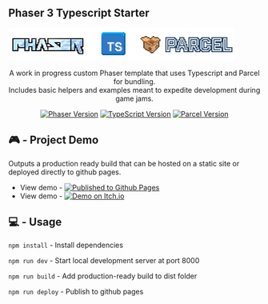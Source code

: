 ## Phaser 3 Typescript Starter
![Project Banner](https://github.com/emhuo/phaser3-typescript-parcel-starter/blob/main/public/img/media/readme-banner.png?raw=true)

<div align="center">
A work in progress custom Phaser template that uses Typescript and Parcel for bundling.
<br>Includes basic helpers and examples meant to expedite development during game jams.
<p>

[![Phaser Version](https://h2ps5mq7sq53.runkit.sh)](https://phaser.io)
[![TypeScript Version](https://img.shields.io/badge/TypeScript-4.3.5-blue?logo=typescript&logoColor=white&style=flat)](https://typescriptlang.org)
[![Parcel Version](https://img.shields.io/badge/Parcel-1.11-red?logo=hackthebox&logoColor=white&style=flat)](https://parceljs.org)

</div>


## 🎮 - Project Demo

Outputs a production ready build that can be hosted on a static site or deployed directly to github pages.

- View demo - [![Published to Github Pages](https://img.shields.io/badge/Github_Pages-Published-blue?logo=github&logoColor=white&style=plastic)](https://emhuo.github.io/phaser3-typescript-parcel-starter/)
- View demo - [![Demo on Itch.io](https://img.shields.io/badge/Itch.io-Published-FA5C5C?logo=itchdotio&logoColor=fff&style=plastic)](https://emhuo.itch.io/nico-pixel-fonts-pack)



## 💻 - Usage

`npm install` - Install dependencies

`npm run dev` - Start local development server at port 8000

`npm run build` - Add production-ready build to dist folder

`npm run deploy` - Publish to github pages
